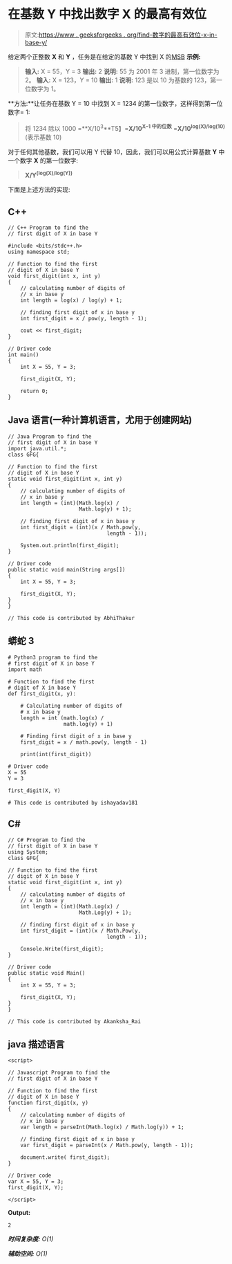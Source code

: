 # 在基数 Y 中找出数字 X 的最高有效位

> 原文:[https://www . geeksforgeeks . org/find-数字的最高有效位-x-in-base-y/](https://www.geeksforgeeks.org/find-most-significant-bit-of-a-number-x-in-base-y/)

给定两个正整数 **X** 和 **Y** ，任务是在给定的基数 Y 中找到 X 的[MSB](https://www.geeksforgeeks.org/find-significant-set-bit-number/)
**示例:**

> **输入:** X = 55，Y = 3
> **输出:** 2
> **说明:**
> 55 为 2001 年 3 进制，第一位数字为 2。
> **输入:** X = 123，Y = 10
> **输出:** 1
> **说明:**
> 123 是以 10 为基数的 123，第一位数字为 1。

**方法:**让任务在基数 Y = 10 中找到 X = 1234 的第一位数字，这样得到第一位数字= 1:

> 将 1234 除以 1000
> =**X/10<sup>3</sup>**T5】=**X/10<sup>X–1 中的位数</sup>**
> =**X/10<sup>log(X)/log(10)</sup>**(表示基数 10)

对于任何其他基数，我们可以用 Y 代替 10，因此，我们可以用公式计算基数 **Y** 中一个数字 **X** 的第一位数字:

> **X/Y<sup>(log(X)/log(Y))</sup>**

下面是上述方法的实现:

## C++

```
// C++ Program to find the
// first digit of X in base Y

#include <bits/stdc++.h>
using namespace std;

// Function to find the first
// digit of X in base Y
void first_digit(int x, int y)
{
    // calculating number of digits of
    // x in base y
    int length = log(x) / log(y) + 1;

    // finding first digit of x in base y
    int first_digit = x / pow(y, length - 1);

    cout << first_digit;
}

// Driver code
int main()
{
    int X = 55, Y = 3;

    first_digit(X, Y);

    return 0;
}
```

## Java 语言(一种计算机语言，尤用于创建网站)

```
// Java Program to find the
// first digit of X in base Y
import java.util.*;
class GFG{

// Function to find the first
// digit of X in base Y
static void first_digit(int x, int y)
{
    // calculating number of digits of
    // x in base y
    int length = (int)(Math.log(x) /
                       Math.log(y) + 1);

    // finding first digit of x in base y
    int first_digit = (int)(x / Math.pow(y,
                                length - 1));

    System.out.println(first_digit);
}

// Driver code
public static void main(String args[])
{
    int X = 55, Y = 3;

    first_digit(X, Y);
}
}

// This code is contributed by AbhiThakur
```

## 蟒蛇 3

```
# Python3 program to find the
# first digit of X in base Y
import math

# Function to find the first
# digit of X in base Y
def first_digit(x, y):

    # Calculating number of digits of
    # x in base y
    length = int (math.log(x) /
                  math.log(y) + 1)

    # Finding first digit of x in base y
    first_digit = x / math.pow(y, length - 1)

    print(int(first_digit))

# Driver code
X = 55
Y = 3

first_digit(X, Y)

# This code is contributed by ishayadav181
```

## C#

```
// C# Program to find the
// first digit of X in base Y
using System;
class GFG{

// Function to find the first
// digit of X in base Y
static void first_digit(int x, int y)
{
    // calculating number of digits of
    // x in base y
    int length = (int)(Math.Log(x) /
                       Math.Log(y) + 1);

    // finding first digit of x in base y
    int first_digit = (int)(x / Math.Pow(y,
                                length - 1));

    Console.Write(first_digit);
}

// Driver code
public static void Main()
{
    int X = 55, Y = 3;

    first_digit(X, Y);
}
}

// This code is contributed by Akanksha_Rai
```

## java 描述语言

```
<script>

// Javascript Program to find the
// first digit of X in base Y

// Function to find the first
// digit of X in base Y
function first_digit(x, y)
{
    // calculating number of digits of
    // x in base y
    var length = parseInt(Math.log(x) / Math.log(y)) + 1;

    // finding first digit of x in base y
    var first_digit = parseInt(x / Math.pow(y, length - 1));

    document.write( first_digit);
}

// Driver code
var X = 55, Y = 3;
first_digit(X, Y);

</script>
```

**Output:** 

```
2
```

***时间复杂度:** O(1)*

***辅助空间:** O(1)*